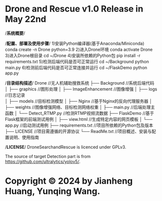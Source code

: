 Drone and Rescue v1.0
Release in May 22nd
==============================================
/************系统概要************/

/************配置、部署及使用步骤************/
1)安装Python编译器(基于Anaconda/Miniconda)
conda create -n Drone python=3.9
2)进入Drone环境
conda activate Drone
3)进入Drone根目录
cd ~/Drone
4)安装所依赖的Python包
pip install -r requirements.txt
5)检测后端代码是否可正常运行
cd ~/Background
python main.py
6)检测前后端代码是否可正常连接并运行
cd ~/FlaskDemo
python app.py


/************目录结构描述************/
Drone                     //无人机辅助搜救系统
├── Background            //系统后端代码
│   ├── graphics          //图形处理
│   ├── lmageEnhancement  //图像增强
│   ├── logs              //日志记录   
│   ├── models            //目标检测模型
│   ├── Nginx             //基于Nginx的反向代理服务器
│   ├── weights           //图像增强网络、目标检测网络权重
│   ├── main.py           //后端处理主函数
│   └── Detect_RTMP.py    //检测RTMP视频流数据
├── FlaskDemo             //基于Flask框架的前端测试用例
│   ├── view.html         //生成特定内容的网页模板
│   └── app.py            //启动测试用例
├── requirements.txt      //项目所依赖的Python包及版本
├── LICENSE               //项目需遵循的开源协议
└── ReadMe.txt            //项目概述、安装与配置说明、使用指南

/************LICENSE************/
DroneSearchandRescue is licenced under GPLv3.

The source of target Detection part is from https://github.com/ultralytics/yolov5/.

Copyright © 2024 by Jianheng Huang, Yunqing Wang.
==============================================
